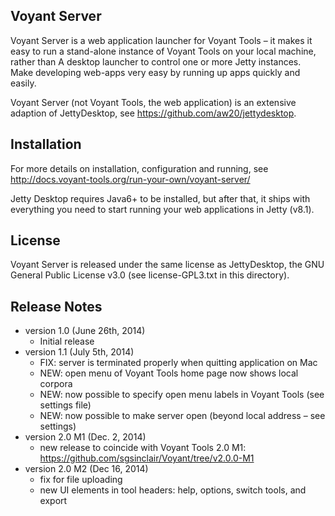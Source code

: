 ## Voyant Server ##
Voyant Server is a web application launcher for Voyant Tools – it makes it easy to run a stand-alone instance of Voyant Tools on your local machine, rather than A desktop launcher to control one or more Jetty instances.   Make developing web-apps very easy by running up apps quickly and easily.

Voyant Server (not Voyant Tools, the web application) is an extensive adaption of JettyDesktop, see https://github.com/aw20/jettydesktop.

## Installation ##
For more details on installation, configuration and running, see http://docs.voyant-tools.org/run-your-own/voyant-server/

Jetty Desktop requires Java6+ to be installed, but after that, it ships with everything you need to start running your web applications in Jetty (v8.1).

## License ##
Voyant Server is released under the same license as JettyDesktop, the GNU General Public License v3.0 (see license-GPL3.txt in this directory).

## Release Notes ##
* version 1.0 (June 26th, 2014)
	* Initial release
* version 1.1 (July 5th, 2014)
	* FIX: server is terminated properly when quitting application on Mac
	* NEW: open menu of Voyant Tools home page now shows local corpora
	* NEW: now possible to specify open menu labels in Voyant Tools (see settings file)
	* NEW: now possible to make server open (beyond local address – see settings)
* version 2.0 M1 (Dec. 2, 2014)
	* new release to coincide with Voyant Tools 2.0 M1: https://github.com/sgsinclair/Voyant/tree/v2.0.0-M1
* version 2.0 M2 (Dec 16, 2014)
	* fix for file uploading
	* new UI elements in tool headers: help, options, switch tools, and export

